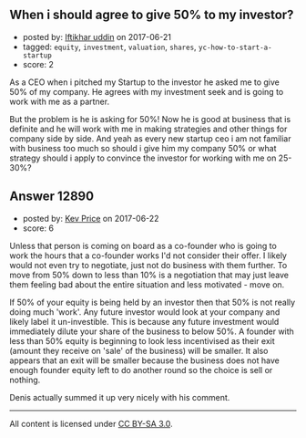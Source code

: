 ## When i should agree to give 50% to my investor?

- posted by: [Iftikhar uddin](https://stackexchange.com/users/4769015/iftikhar-uddin) on 2017-06-21
- tagged: `equity`, `investment`, `valuation`, `shares`, `yc-how-to-start-a-startup`
- score: 2

As a CEO when i pitched my Startup to the investor he asked me to give 50% of my company. He agrees with my investment seek and is going to work with me as a partner. 

But the problem is he is asking for 50%! Now he is good at business that is definite and he will work with me in making strategies and other things for company side by side. And yeah as every new startup ceo i am not familiar with business too much so should i give him my company 50% or what strategy should i apply to convince the investor for working with me on 25-30%?



## Answer 12890

- posted by: [Kev Price](https://stackexchange.com/users/1109274/kev-price) on 2017-06-22
- score: 6

Unless that person is coming on board as a co-founder who is going to work the hours that a co-founder works I'd not consider their offer. I likely would not even try to negotiate, just not do business with them further. To move from 50% down to less than 10% is a negotiation that may just leave them feeling bad about the entire situation and less motivated - move on.

If 50% of your equity is being held by an investor then that 50% is not really doing much 'work'. Any future investor would look at your company and likely label it un-investible. This is because any future investment would immediately dilute your share of the business to below 50%. A founder with less than 50% equity is beginning to look less incentivised as their exit (amount they receive on 'sale' of the business) will be smaller. It also appears that an exit will be smaller because the business does not have enough founder equity left to do another round so the choice is sell or nothing.

Denis actually summed it up very nicely with his comment.



---

All content is licensed under [CC BY-SA 3.0](https://creativecommons.org/licenses/by-sa/3.0/).
